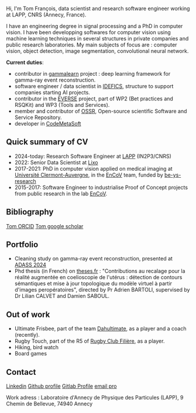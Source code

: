 <!-- inspired from [thomas vuillaume github page](https://vuillaut.github.io/) -->

Hi, I'm Tom François, data scientist and research software engineer working at LAPP, CNRS (Annecy, France).

I have an engineering degree in signal processing and a PhD in computer vision.
I have been developping softwares for computer vision using machine learning techniques in several structures in private companies and public research laboratories.
My main subjects of focus are : computer vision, object detection, image segmentation, convolutional neural network.   

**Current duties**:

- contributor in [gammalearn](https://gammalearn.pages.in2p3.fr/pages/) project : deep learning framework for gamma-ray event reconstruction.
- software engineer / data scientist in [IDEFICS](https://idefics.fr/), structure to support companies starting AI projects.
- contributor in the [EVERSE](https://everse.software/) project, part of WP2 (Bet practices and RSQKit) and WP3 (Tools and Services).
- member and contributor of [OSSR](https://projectescape.eu/ossr), Open-source scientific Software and Service Repository.
- developer in [CodeMetaSoft](https://oscars-project.eu/projects/codemetasoft)

## Quick summary of CV

- 2024-today: Research Software Engineer at [LAPP](https://lapp.in2p3.fr/) (IN2P3/CNRS)
- 2022: Senior Data Scientist at [Lixo](lixo.tech)
- 2017-2021: PhD in computer vision applied on medical imaging at [Université Clermont-Auvergne](https://www.uca.fr/), in the [EnCoV](https://encov.ip.uca.fr/) team, funded by [be-ys-research](https://www.be-ys-research.com/)
- 2015-2017: Software Engineer to industrialise Proof of Concept projects from public research in the lab [EnCoV](https://encov.ip.uca.fr/).

## Bibliography

[Tom ORCID](https://orcid.org/0000-0001-5226-3089)
[Tom google scholar](https://scholar.google.com/citations?user=n_l1QdUAAAAJ&hl=fr&oi=ao)

## Portfolio

- Cleaning study on gamma-ray event reconstruction, presented at [ADASS 2024](https://pretalx.com/adass2024/talk/review/HWLA9GZPX3YRZ7PDKWWLPCCKSMZMZA3H)
- Phd thesis (in French) on [theses.fr](https://theses.fr/2021UCFAC112) : "Contributions au recalage pour la réalité augmentée en coelioscopie de l'utérus : détection de contours sémantiques et mise à jour topologique du modèle virtuel à partir d'images peropératoires", directed by Pr Adrien BARTOLI, supervised by Dr Lilian CALVET and Damien SABOUL.

## Out of work

- Ultimate Frisbee, part of the team [Dahultimate](https://www.dahultimate.fr/), as a player and a coach (recently).
- Rugby Touch, part of the R5 of [Rugby Club Filière](https://www.rugbyclubfilliere.fr/page/2831175-presentation), as a player.
- Hiking, bird watch
- Board games

## Contact

[Linkedin](https://www.linkedin.com/in/tomfrancois/) 
[Github profile](https://github.com/francoto)
[Gitlab Profile](https://gitlab.com/tofranco)
[email pro](tom.francois@lapp.in2p3.fr)

Work adress :  Laboratoire d'Annecy de Physique des Particules (LAPP), 9 Chemin de Bellevue, 74940 Annecy
